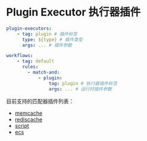 # Plugin Executor 执行器插件

```yaml
plugin-executors:
    - tag: plugin # 插件标签
      type: ${type} # 插件类型
      args: ... # 插件参数

workflows:
    - tag: default
      rules:
        - match-and:
            - plugin:
                tag: plugin # 执行器插件标签
                args: ... # 运行时插件参数
```

目前支持的匹配器插件列表：

- [memcache](memcache)
- [rediscache](rediscache)
- [script](script)
- [ecs](ecs)
